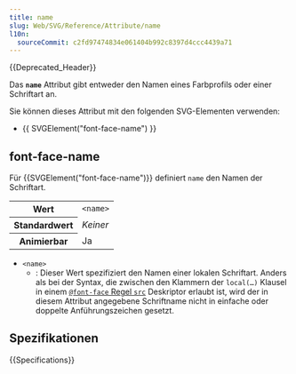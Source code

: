 ```yaml
---
title: name
slug: Web/SVG/Reference/Attribute/name
l10n:
  sourceCommit: c2fd97474834e061404b992c8397d4ccc4439a71
---
```


{{Deprecated_Header}}

Das **`name`** Attribut gibt entweder den Namen eines Farbprofils oder einer Schriftart an.

Sie können dieses Attribut mit den folgenden SVG-Elementen verwenden:

- {{ SVGElement("font-face-name") }}

## font-face-name

Für {{SVGElement("font-face-name")}} definiert `name` den Namen der Schriftart.

<table class="properties">
  <tbody>
    <tr>
      <th scope="row">Wert</th>
      <td><code>&#x3C;name></code></td>
    </tr>
    <tr>
      <th scope="row">Standardwert</th>
      <td><em>Keiner</em></td>
    </tr>
    <tr>
      <th scope="row">Animierbar</th>
      <td>Ja</td>
    </tr>
  </tbody>
</table>

- `<name>`
  - : Dieser Wert spezifiziert den Namen einer lokalen Schriftart. Anders als bei der Syntax, die zwischen den Klammern der `local(…)` Klausel in einem [`@font-face` Regel `src`](/de/docs/Web/CSS/@font-face/src) Deskriptor erlaubt ist, wird der in diesem Attribut angegebene Schriftname nicht in einfache oder doppelte Anführungszeichen gesetzt.

## Spezifikationen

{{Specifications}}
